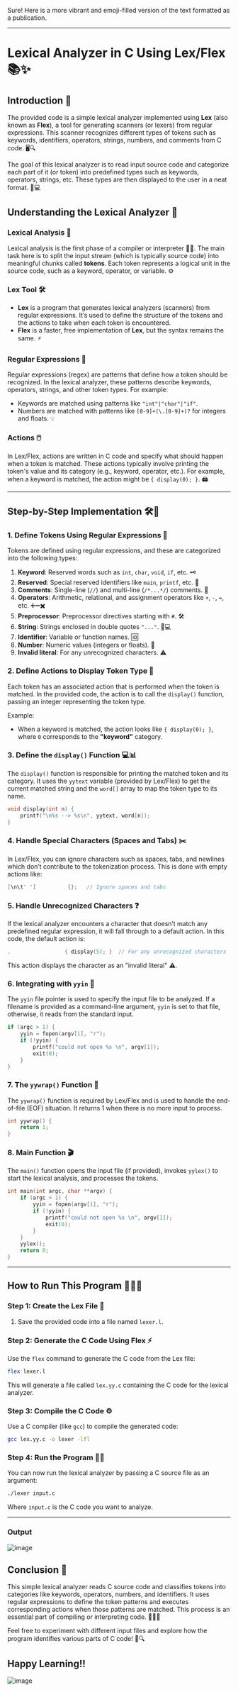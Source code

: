 Sure! Here is a more vibrant and emoji-filled version of the text formatted as a publication.

---

# Lexical Analyzer in C Using Lex/Flex 📚✨

## **Introduction** 🚀
The provided code is a simple lexical analyzer implemented using **Lex** (also known as **Flex**), a tool for generating scanners (or lexers) from regular expressions. This scanner recognizes different types of tokens such as keywords, identifiers, operators, strings, numbers, and comments from C code. 🖥️🔍

The goal of this lexical analyzer is to read input source code and categorize each part of it (or token) into predefined types such as keywords, operators, strings, etc. These types are then displayed to the user in a neat format. 🎯💻

## **Understanding the Lexical Analyzer** 🧐

### **Lexical Analysis** 📝
Lexical analysis is the first phase of a compiler or interpreter 🧑‍💻. The main task here is to split the input stream (which is typically source code) into meaningful chunks called **tokens**. Each token represents a logical unit in the source code, such as a keyword, operator, or variable. ⚙️

### **Lex Tool** 🛠️
- **Lex** is a program that generates lexical analyzers (scanners) from regular expressions. It’s used to define the structure of the tokens and the actions to take when each token is encountered.
- **Flex** is a faster, free implementation of **Lex**, but the syntax remains the same. ⚡

### **Regular Expressions** 🔎
Regular expressions (regex) are patterns that define how a token should be recognized. In the lexical analyzer, these patterns describe keywords, operators, strings, and other token types. For example:
- Keywords are matched using patterns like `"int"|"char"|"if"`.
- Numbers are matched with patterns like `[0-9]+(\.[0-9]+)?` for integers and floats. 💡

### **Actions** 🖱️
In Lex/Flex, actions are written in C code and specify what should happen when a token is matched. These actions typically involve printing the token's value and its category (e.g., keyword, operator, etc.). For example, when a keyword is matched, the action might be `{ display(0); }`. 🖨️

---

## **Step-by-Step Implementation** 🛠️🚀

### **1. Define Tokens Using Regular Expressions** 🔐

Tokens are defined using regular expressions, and these are categorized into the following types: 

1. **Keyword**: Reserved words such as `int`, `char`, `void`, `if`, etc. 🗝️
2. **Reserved**: Special reserved identifiers like `main`, `printf`, etc. 📝
3. **Comments**: Single-line (`//`) and multi-line (`/*...*/`) comments. 💬
4. **Operators**: Arithmetic, relational, and assignment operators like `+`, `-`, `=`, etc. ➕➖✖️
5. **Preprocessor**: Preprocessor directives starting with `#`. 🛠️
6. **String**: Strings enclosed in double quotes `"..."`. 💬💻
7. **Identifier**: Variable or function names. 🆔
8. **Number**: Numeric values (integers or floats). 🔢
9. **Invalid literal**: For any unrecognized characters. ⚠️

### **2. Define Actions to Display Token Type** 🎯

Each token has an associated action that is performed when the token is matched. In the provided code, the action is to call the `display()` function, passing an integer representing the token type. 

Example:
- When a keyword is matched, the action looks like `{ display(0); }`, where `0` corresponds to the **"keyword"** category.

### **3. Define the `display()` Function** 💻📊

The `display()` function is responsible for printing the matched token and its category. It uses the `yytext` variable (provided by Lex/Flex) to get the current matched string and the `word[]` array to map the token type to its name.

```c
void display(int n) {
    printf("\n%s --> %s\n", yytext, word[n]);
}
```

### **4. Handle Special Characters (Spaces and Tabs) ✂️**

In Lex/Flex, you can ignore characters such as spaces, tabs, and newlines which don’t contribute to the tokenization process. This is done with empty actions like:

```c
[\n\t' ']          {};   // Ignore spaces and tabs
```

### **5. Handle Unrecognized Characters** ❓

If the lexical analyzer encounters a character that doesn’t match any predefined regular expression, it will fall through to a default action. In this code, the default action is:

```c
.                 { display(5); }  // For any unrecognized characters
```

This action displays the character as an "invalid literal" ⚠️.

### **6. Integrating with `yyin`** 📂

The `yyin` file pointer is used to specify the input file to be analyzed. If a filename is provided as a command-line argument, `yyin` is set to that file, otherwise, it reads from the standard input.

```c
if (argc > 1) {
    yyin = fopen(argv[1], "r");
    if (!yyin) {
        printf("could not open %s \n", argv[1]);
        exit(0);
    }
}
```

### **7. The `yywrap()` Function** 🔄

The `yywrap()` function is required by Lex/Flex and is used to handle the end-of-file (EOF) situation. It returns 1 when there is no more input to process.

```c
int yywrap() {
    return 1;
}
```

### **8. Main Function** 🎬

The `main()` function opens the input file (if provided), invokes `yylex()` to start the lexical analysis, and processes the tokens.

```c
int main(int argc, char **argv) {
    if (argc > 1) {
        yyin = fopen(argv[1], "r");
        if (!yyin) {
            printf("could not open %s \n", argv[1]);
            exit(0);
        }
    }
    yylex();
    return 0;
}
```

---

## **How to Run This Program** 🏃‍♂️💨

### **Step 1: Create the Lex File** 📝
1. Save the provided code into a file named `lexer.l`.

### **Step 2: Generate the C Code Using Flex** ⚡
Use the `flex` command to generate the C code from the Lex file:
```bash
flex lexer.l
```

This will generate a file called `lex.yy.c` containing the C code for the lexical analyzer.

### **Step 3: Compile the C Code** ⚙️
Use a C compiler (like `gcc`) to compile the generated code:
```bash
gcc lex.yy.c -o lexer -lfl
```

### **Step 4: Run the Program** 🏃‍♀️
You can now run the lexical analyzer by passing a C source file as an argument:
```bash
./lexer input.c
```

Where `input.c` is the C code you want to analyze.

---
### **Output**
![image](https://github.com/user-attachments/assets/5ac91fd3-51c7-4036-9d36-07c8e457f34f)

## **Conclusion** 🎉

This simple lexical analyzer reads C source code and classifies tokens into categories like keywords, operators, numbers, and identifiers. It uses regular expressions to define the token patterns and executes corresponding actions when those patterns are matched. This process is an essential part of compiling or interpreting code. 🧑‍💻💡

Feel free to experiment with different input files and explore how the program identifies various parts of C code! 🚀🔍
## **Happy Learning!!**
![image](https://github.com/user-attachments/assets/06194f64-a79e-4544-a22b-58a1f6e754e7)
